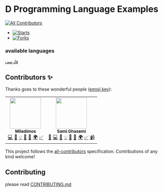 # D Programming Language Examples

<!-- ALL-CONTRIBUTORS-BADGE:START - Do not remove or modify this section -->
[![All Contributors](https://img.shields.io/badge/all_contributors-2-orange.svg?style=flat-square)](#contributors-)
- [![Starts](https://img.shields.io/github/stars/miladimos/dlang.ir?style=flat&logo=github)](https://github.com/miladimos/dlang.ir/forks)
- [![Forks](https://img.shields.io/github/forks/miladimos/dlang.ir?style=flat&logo=github)](https://github.com/miladimos/dlang.ir/stargazers)
<!-- ALL-CONTRIBUTORS-BADGE:END -->



### available languages

[فارسی](./README-fa.md)





## Contributors ✨

Thanks goes to these wonderful people ([emoji key](https://allcontributors.org/docs/en/emoji-key)):

<!-- ALL-CONTRIBUTORS-LIST:START - Do not remove or modify this section -->
<!-- prettier-ignore-start -->
<!-- markdownlint-disable -->
<table>
  <tr>
    <td align="center"><a href="https://github.com/miladimos"><img src="https://avatars.githubusercontent.com/u/31257147?v=4?s=100" width="100px;" alt=""/><br /><sub><b>Miladimos</b></sub></a><br /><a href="https://github.com/miladimos/dlang.ir/commits?author=miladimos" title="Code">💻</a> <a href="https://github.com/miladimos/dlang.ir/commits?author=miladimos" title="Documentation">📖</a> <a href="#example-miladimos" title="Examples">💡</a> <a href="#maintenance-miladimos" title="Maintenance">🚧</a> <a href="#projectManagement-miladimos" title="Project Management">📆</a> <a href="#translation-miladimos" title="Translation">🌍</a> <a href="#tutorial-miladimos" title="Tutorials">✅</a></td>
    <td align="center"><a href="https://github.com/sami2020pro"><img src="https://avatars.githubusercontent.com/u/64816951?v=4?s=100" width="100px;" alt=""/><br /><sub><b>Sami Ghasemi</b></sub></a><br /><a href="https://github.com/miladimos/dlang.ir/issues?q=author%3Asami2020pro" title="Bug reports">🐛</a> <a href="https://github.com/miladimos/dlang.ir/commits?author=sami2020pro" title="Code">💻</a> <a href="https://github.com/miladimos/dlang.ir/commits?author=sami2020pro" title="Documentation">📖</a> <a href="#example-sami2020pro" title="Examples">💡</a> <a href="#ideas-sami2020pro" title="Ideas, Planning, & Feedback">🤔</a> <a href="#maintenance-sami2020pro" title="Maintenance">🚧</a> <a href="#translation-sami2020pro" title="Translation">🌍</a> <a href="#tutorial-sami2020pro" title="Tutorials">✅</a> <a href="#video-sami2020pro" title="Videos">📹</a></td>
  </tr>
</table>

<!-- markdownlint-restore -->
<!-- prettier-ignore-end -->

<!-- ALL-CONTRIBUTORS-LIST:END -->

This project follows the [all-contributors](https://github.com/all-contributors/all-contributors) specification. Contributions of any kind welcome!


## Contributing

please read [CONTRIBUTING.md](./CONTRIBUTING.md)
